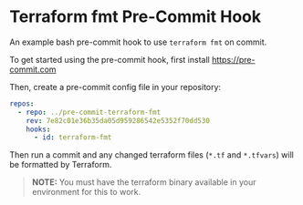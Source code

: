 # Terraform fmt Pre-Commit Hook

An example bash pre-commit hook to use `terraform fmt` on commit.

To get started using the pre-commit hook, first install https://pre-commit.com

Then, create a pre-commit config file in your repository:

```yaml
repos:
  - repo: ../pre-commit-terraform-fmt
    rev: 7e82c01e36b35da05d959286542e5352f70dd530
    hooks:
      - id: terraform-fmt
```

Then run a commit and any changed terraform files (`*.tf` and `*.tfvars`) will be formatted by Terraform.

>**NOTE:** You must have the terraform binary available in your environment for this to work.
